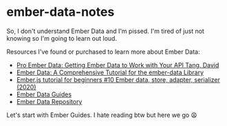 # ember-data-notes

So, I don't understand Ember Data and I'm pissed. I'm tired of just not knowing so I'm going to learn out loud.

Resources I've found or purchased to learn more about Ember Data:
- [Pro Ember Data: Getting Ember Data to Work with Your API
Tang, David](https://www.amazon.com/Pro-Ember-Data-Getting-Work/dp/1484265602)
- [Ember Data: A Comprehensive Tutorial for the ember-data Library](https://www.toptal.com/emberjs/a-thorough-guide-to-ember-data)
- [Ember.js tutorial for beginners #10 Ember data, store, adapter, serializer (2020)](https://www.youtube.com/watch?v=Le0ifGiNyq4)
- [Ember Data Guides](https://guides.emberjs.com/release/models/)
- [Ember Data Repository](https://github.com/emberjs/data)

Let's start with Ember Guides. I hate reading btw but here we go 😩


